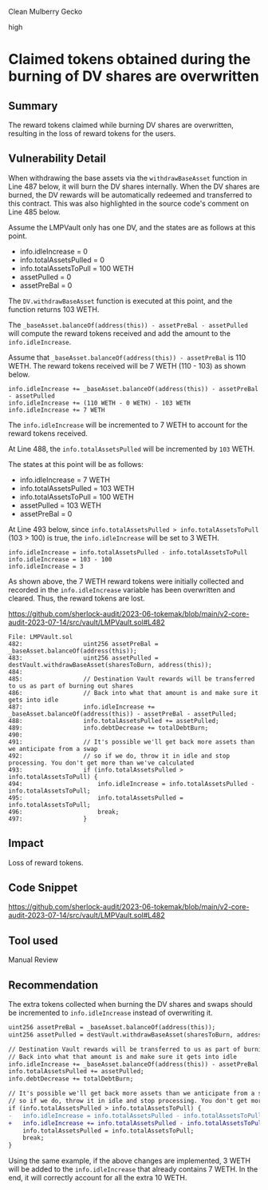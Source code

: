 Clean Mulberry Gecko

high

# Claimed tokens obtained during the burning of DV shares are overwritten
## Summary

The reward tokens claimed while burning DV shares are overwritten, resulting in the loss of reward tokens for the users.

## Vulnerability Detail

When withdrawing the base assets via the `withdrawBaseAsset` function in Line 487 below, it will burn the DV shares internally. When the DV shares are burned, the DV rewards will be automatically redeemed and transferred to this contract. This was also highlighted in the source code's comment on Line 485 below.

Assume the LMPVault only has one DV, and the states are as follows at this point.

- info.idleIncrease = 0
- info.totalAssetsPulled = 0
- info.totalAssetsToPull = 100 WETH
- assetPulled = 0
- assetPreBal = 0

The `DV.withdrawBaseAsset` function is executed at this point, and the function returns 103 WETH.

The `_baseAsset.balanceOf(address(this)) - assetPreBal - assetPulled` will compute the reward tokens received and add the amount to the `info.idleIncrease`. 

Assume that `_baseAsset.balanceOf(address(this)) - assetPreBal` is 110 WETH. The reward tokens received will be 7 WETH (110 - 103) as shown below.

```solidity
info.idleIncrease += _baseAsset.balanceOf(address(this)) - assetPreBal - assetPulled
info.idleIncrease += (110 WETH - 0 WETH) - 103 WETH
info.idleIncrease += 7 WETH
```

The `info.idleIncrease` will be incremented to 7 WETH to account for the reward tokens received.

At Line 488, the `info.totalAssetsPulled` will be incremented by `103` WETH.

The states at this point will be as follows:

- info.idleIncrease = 7 WETH
- info.totalAssetsPulled = 103 WETH
- info.totalAssetsToPull = 100 WETH
- assetPulled = 103 WETH
- assetPreBal = 0

At Line 493 below, since `info.totalAssetsPulled > info.totalAssetsToPull` (103 > 100) is true, the `info.idleIncrease` will be set to 3 WETH.

```solidity
info.idleIncrease = info.totalAssetsPulled - info.totalAssetsToPull
info.idleIncrease = 103 - 100
info.idleIncrease = 3
```

As shown above, the 7 WETH reward tokens were initially collected and recorded in the `info.idleIncrease` variable has been overwritten and cleared. Thus, the reward tokens are lost.

https://github.com/sherlock-audit/2023-06-tokemak/blob/main/v2-core-audit-2023-07-14/src/vault/LMPVault.sol#L482

```solidity
File: LMPVault.sol
482:                 uint256 assetPreBal = _baseAsset.balanceOf(address(this));
483:                 uint256 assetPulled = destVault.withdrawBaseAsset(sharesToBurn, address(this));
484: 
485:                 // Destination Vault rewards will be transferred to us as part of burning out shares
486:                 // Back into what that amount is and make sure it gets into idle
487:                 info.idleIncrease += _baseAsset.balanceOf(address(this)) - assetPreBal - assetPulled;
488:                 info.totalAssetsPulled += assetPulled;
489:                 info.debtDecrease += totalDebtBurn;
490: 
491:                 // It's possible we'll get back more assets than we anticipate from a swap
492:                 // so if we do, throw it in idle and stop processing. You don't get more than we've calculated
493:                 if (info.totalAssetsPulled > info.totalAssetsToPull) {
494:                     info.idleIncrease = info.totalAssetsPulled - info.totalAssetsToPull;
495:                     info.totalAssetsPulled = info.totalAssetsToPull;
496:                     break;
497:                 }
```

## Impact

Loss of reward tokens.

## Code Snippet

https://github.com/sherlock-audit/2023-06-tokemak/blob/main/v2-core-audit-2023-07-14/src/vault/LMPVault.sol#L482

## Tool used

Manual Review

## Recommendation

The extra tokens collected when burning the DV shares and swaps should be incremented to `info.idleIncrease` instead of overwriting it.

```diff
uint256 assetPreBal = _baseAsset.balanceOf(address(this));
uint256 assetPulled = destVault.withdrawBaseAsset(sharesToBurn, address(this));

// Destination Vault rewards will be transferred to us as part of burning out shares
// Back into what that amount is and make sure it gets into idle
info.idleIncrease += _baseAsset.balanceOf(address(this)) - assetPreBal - assetPulled;
info.totalAssetsPulled += assetPulled;
info.debtDecrease += totalDebtBurn;

// It's possible we'll get back more assets than we anticipate from a swap
// so if we do, throw it in idle and stop processing. You don't get more than we've calculated
if (info.totalAssetsPulled > info.totalAssetsToPull) {
-   info.idleIncrease = info.totalAssetsPulled - info.totalAssetsToPull;
+	info.idleIncrease += info.totalAssetsPulled - info.totalAssetsToPull;
    info.totalAssetsPulled = info.totalAssetsToPull;
    break;
}
```

Using the same example, if the above changes are implemented, 3 WETH will be added to the `info.idleIncrease` that already contains 7 WETH. In the end, it will correctly account for all the extra 10 WETH.